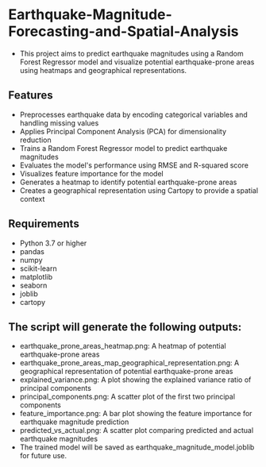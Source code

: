 # Earthquake-Magnitude-Forecasting-and-Spatial-Analysis
  - This project aims to predict earthquake magnitudes using a Random Forest Regressor model and visualize potential earthquake-prone areas using heatmaps and geographical representations.

## Features
  - Preprocesses earthquake data by encoding categorical variables and handling missing values
  - Applies Principal Component Analysis (PCA) for dimensionality reduction
  - Trains a Random Forest Regressor model to predict earthquake magnitudes
  - Evaluates the model's performance using RMSE and R-squared score
  - Visualizes feature importance for the model
  - Generates a heatmap to identify potential earthquake-prone areas
  - Creates a geographical representation using Cartopy to provide a spatial context

## Requirements
  - Python 3.7 or higher
  - pandas
  - numpy
  - scikit-learn
  - matplotlib
  - seaborn
  - joblib
  - cartopy

## The script will generate the following outputs:
  - earthquake_prone_areas_heatmap.png: A heatmap of potential earthquake-prone areas
  - earthquake_prone_areas_map_geographical_representation.png: A geographical representation of potential earthquake-prone areas
  - explained_variance.png: A plot showing the explained variance ratio of principal components
  - principal_components.png: A scatter plot of the first two principal components
  - feature_importance.png: A bar plot showing the feature importance for earthquake magnitude prediction
  - predicted_vs_actual.png: A scatter plot comparing predicted and actual earthquake magnitudes
  - The trained model will be saved as earthquake_magnitude_model.joblib for future use.
